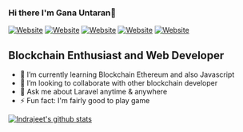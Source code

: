 ### Hi there I'm Gana Untaran👋

[![Website](https://img.shields.io/badge/Laravel-Intermediate-red?style=flat-square)](https://google.com)
[![Website](https://img.shields.io/badge/HTML5-Intermediate-orange?style=flat-square)](https://google.com)
[![Website](https://img.shields.io/badge/CSS-Intermediate-blue?style=flat-square)](https://google.com)
[![Website](https://img.shields.io/badge/PHP^7-Intermediate-purple?style=flat-square)](https://google.com)
[![Website](https://img.shields.io/badge/Javascript-Beginner-yellow?style=flat-square)](https://google.com)


## Blockchain Enthusiast and Web Developer

<!-- **ganauntaran3/ganauntaran3** is a ✨ _special_ ✨ repository because its `README.md` (this file) appears on your GitHub profile.

Here are some ideas to get you started: -->

- 🌱 I’m currently learning Blockchain Ethereum and also Javascript
- 👯 I’m looking to collaborate with other blockchain developer
- 💬 Ask me about Laravel anytime & anywhere
- ⚡ Fun fact: I'm fairly good to play game


[![Indrajeet's github stats](https://github-readme-stats.vercel.app/api?username=ganauntaran3&count_private=true&include_all_commits=true&theme=radical)](https://google.com)
